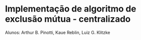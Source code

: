 # Implementação de algoritmo de exclusão mútua - centralizado

Alunos: Arthur B. Pinotti, Kaue Reblin, Luiz G. Klitzke
